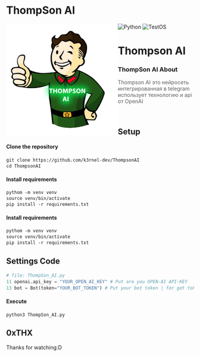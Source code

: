 # ThompSon AI
![Python](https://img.shields.io/badge/Language-Python-blue?style=for-the-badge&logo=python)
![TestOS](https://img.shields.io/badge/TestedOS-Windows\Linux-red?style=for-the-badge&logo=windows)
<img alt="thompson-logo" align="left" width="300" height="300" src="https://github.com/K3rnel-Dev/ThompsonAI/blob/main/screens/logo.jpg">
<h1>Thompson AI</h1>

### ThompSon AI About
> Thompson AI это нейросеть интегрированная в telegram использует технологию и api от OpenAI

</br>


## Setup

#### Clone the repository
```shell
git clone https://github.com/k3rnel-dev/ThompsonAI
cd ThompsonAI
```

#### Install requirements
```shell
pythom -m venv venv
source venv/bin/activate
pip install -r requirements.txt
```

#### Install requirements
```shell
pythom -m venv venv
source venv/bin/activate
pip install -r requirements.txt
```


## Settings Code
```python
# file: ThompSon_AI.py
11 openai.api_key = "YOUR_OPEN_AI_KEY" # Put are you OPEN-AI API-KEY
13 bot = Bot(token="YOUR_BOT_TOKEN") # Put your bot token | for get token bot, start @botfather and create-bot
```

#### Execute
```shell
python3 ThompSon_AI.py
```
## 0xTHX
Thanks for watching:D